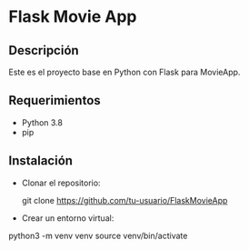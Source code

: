 # Flask Movie App

## Descripción

Este es el proyecto base en Python con Flask para MovieApp.

## Requerimientos

- Python 3.8
- pip

## Instalación

- Clonar el repositorio:

   git clone https://github.com/tu-usuario/FlaskMovieApp

- Crear un entorno virtual:

python3 -m venv venv
source venv/bin/activate
